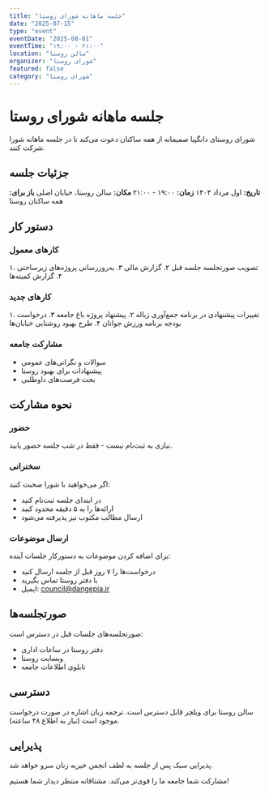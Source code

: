```yaml
---
title: "جلسه ماهانه شورای روستا"
date: "2025-07-15"
type: "event"
eventDate: "2025-08-01"
eventTime: "۱۹:۰۰ - ۲۱:۰۰"
location: "سالن روستا"
organizer: "شورای روستا"
featured: false
category: "شورای روستا"
---
```


# جلسه ماهانه شورای روستا

شورای روستای دانگپیا صمیمانه از همه ساکنان دعوت می‌کند تا در جلسه ماهانه شورا شرکت کنند.

## جزئیات جلسه

**تاریخ:** اول مرداد ۱۴۰۴
**زمان:** ۱۹:۰۰ - ۲۱:۰۰
**مکان:** سالن روستا، خیابان اصلی
**باز برای:** همه ساکنان روستا

## دستور کار

### کارهای معمول
۱. تصویب صورتجلسه جلسه قبل
۲. گزارش مالی
۳. به‌روزرسانی پروژه‌های زیرساختی
۴. گزارش کمیته‌ها

### کارهای جدید
۱. تغییرات پیشنهادی در برنامه جمع‌آوری زباله
۲. پیشنهاد پروژه باغ جامعه
۳. درخواست بودجه برنامه ورزش جوانان
۴. طرح بهبود روشنایی خیابان‌ها

### مشارکت جامعه
- سوالات و نگرانی‌های عمومی
- پیشنهادات برای بهبود روستا
- بحث فرصت‌های داوطلبی

## نحوه مشارکت

### حضور
نیازی به ثبت‌نام نیست - فقط در شب جلسه حضور یابید.

### سخنرانی
اگر می‌خواهید با شورا صحبت کنید:
- در ابتدای جلسه ثبت‌نام کنید
- ارائه‌ها را به ۵ دقیقه محدود کنید
- ارسال مطالب مکتوب نیز پذیرفته می‌شود

### ارسال موضوعات
برای اضافه کردن موضوعات به دستورکار جلسات آینده:
- درخواست‌ها را ۷ روز قبل از جلسه ارسال کنید
- با دفتر روستا تماس بگیرید
- ایمیل: council@dangepia.ir

## صورتجلسه‌ها

صورتجلسه‌های جلسات قبل در دسترس است:
- دفتر روستا در ساعات اداری
- وبسایت روستا
- تابلوی اطلاعات جامعه

## دسترسی

سالن روستا برای ویلچر قابل دسترس است. ترجمه زبان اشاره در صورت درخواست موجود است (نیاز به اطلاع ۴۸ ساعته).

## پذیرایی

پذیرایی سبک پس از جلسه به لطف انجمن خیریه زنان سرو خواهد شد.

مشارکت شما جامعه ما را قوی‌تر می‌کند. مشتاقانه منتظر دیدار شما هستیم!
